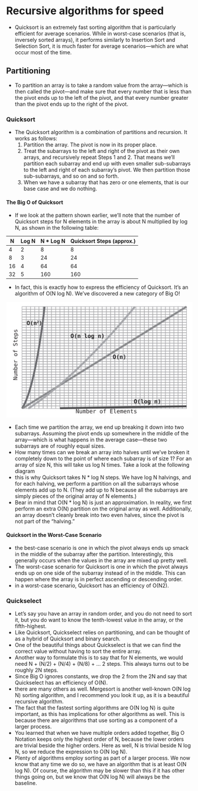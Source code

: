 # Recursive algorithms for speed
- Quicksort is an extremely fast sorting algorithm that is particularly efficient for average scenarios. While in worst-case scenarios (that is, inversely sorted arrays), it performs similarly to Insertion Sort and Selection Sort, it is much faster for average scenarios—which are what occur most of the time.
## Partitioning
- To partition an array is to take a random value from the array—which is then called the pivot—and make sure that every number that is less than the pivot ends up to the left of the pivot, and that every number greater than the pivot ends up to the right of the pivot.
### Quicksort
- The Quicksort algorithm is a combination of partitions and recursion. It works as follows:
  1. Partition the array. The pivot is now in its proper place.
  2. Treat the subarrays to the left and right of the pivot as their own arrays, and recursively repeat Steps 1 and 2. That means we’ll partition each subarray and end up with even smaller sub-subarrays to the left and right of each subarray’s pivot. We then partition those sub-subarrays, and so on and so forth.
  3. When we have a subarray that has zero or one elements, that is our base case and we do nothing.

#### The Big O of Quicksort
- If we look at the pattern shown earlier, we’ll note that the number of Quicksort steps for N elements in the array is about N multiplied by log N, as shown in the following table:

| N   | Log N | N * Log N | Quicksort Steps (approx.) |
|-----|-------|-----------|---------------------------|
| 4   | 2     | 8         | 8                         |
| 8   | 3     | 24        | 24                        |
| 16  | 4     | 64        | 64                        |
| 32  | 5     | 160       | 160                       |

- In fact, this is exactly how to express the efficiency of Quicksort. It’s an algorithm of O(N log N). We’ve discovered a new category of Big O!

![](bigo.jpg)

- Each time we partition the array, we end up breaking it down into two subarrays. Assuming the pivot ends up somewhere in the middle of the array—which is what happens in the average case—these two subarrays are of roughly equal sizes.
- How many times can we break an array into halves until we’ve broken it completely down to the point of where each subarray is of size 1? For an array of size N, this will take us log N times. Take a look at the following diagram
- this is why Quicksort takes N * log N steps. We have log N halvings, and for each halving, we perform a partition on all the subarrays whose elements add up to N. (They add up to N because all the subarrays are simply pieces of the original array of N elements.)
- Bear in mind that O(N * log N) is just an approximation. In reality, we first perform an extra O(N) partition on the original array as well. Additionally, an array doesn’t cleanly break into two even halves, since the pivot is not part of the “halving.”

#### Quicksort in the Worst-Case Scenario
- the best-case scenario is one in which the pivot always ends up smack in the middle of the subarray after the partition. Interestingly, this generally occurs when the values in the array are mixed up pretty well.
- The worst-case scenario for Quicksort is one in which the pivot always ends up on one side of the subarray instead of in the middle. This can happen where the array is in perfect ascending or descending order.
- in a worst-case scenario, Quicksort has an efficiency of O(N2).

### Quickselect
- Let’s say you have an array in random order, and you do not need to sort it, but you do want to know the tenth-lowest value in the array, or the fifth-highest.
- Like Quicksort, Quickselect relies on partitioning, and can be thought of as a hybrid of Quicksort and binary search.
- One of the beautiful things about Quickselect is that we can find the correct value without having to sort the entire array.
- Another way to formulate this is to say that for N elements, we would need N + (N/2) + (N/4) + (N/8) + ... 2 steps. This always turns out to be roughly 2N steps.
- Since Big O ignores constants, we drop the 2 from the 2N and say that Quickselect has an efficiency of O(N).
- there are many others as well. Mergesort is another well-known O(N log N) sorting algorithm, and I recommend you look it up, as it is a beautiful recursive algorithm. 
- The fact that the fastest sorting algorithms are O(N log N) is quite important, as this has implications for other algorithms as well. This is because there are algorithms that use sorting as a component of a larger process.
- You learned that when we have multiple orders added together, Big O Notation keeps only the highest order of N, because the lower orders are trivial beside the higher orders. Here as well, N is trivial beside N log N, so we reduce the expression to O(N log N).
- Plenty of algorithms employ sorting as part of a larger process. We now know that any time we do so, we have an algorithm that is at least O(N log N). Of course, the algorithm may be slower than this if it has other things going on, but we know that O(N log N) will always be the baseline.
